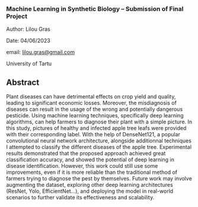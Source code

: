 ### Machine Learning in Synthetic Biology – Submission of Final Project ###

Author: Lilou Gras

Date: 04/06/2023

email: lilou.gras@gmail.com

University of Tartu

## Abstract ##

Plant diseases can have detrimental effects on crop yield and quality, leading to significant economic losses. Moreover, the misdiagnosis of diseases can result in the usage of the wrong and potentially dangerous pesticide. Using machine learning techniques, specifically deep learning algorithms, can help farmers to diagnose their plant with a simple picture. In this study, pictures of healthy and infected apple tree leafs were provided with their corresponding label. With the help of DenseNet121, a popular convolutional neural network architecture, alongside additionnal techniques I attempted to classify the different diseases of the apple tree. Experimental results demonstrated that the proposed approach achieved great classification accuracy, and showed the potential of deep learning in disease identification. However, this work could still use some improvements, even if it is more reliable than the traditional method of farmers trying to diagnose the pest by themselves. Future work may involve augmenting the dataset, exploring other deep learning architectures (ResNet, Yolo, EfficientNet...), and deploying the model in real-world scenarios to further validate its effectiveness and scalability.
